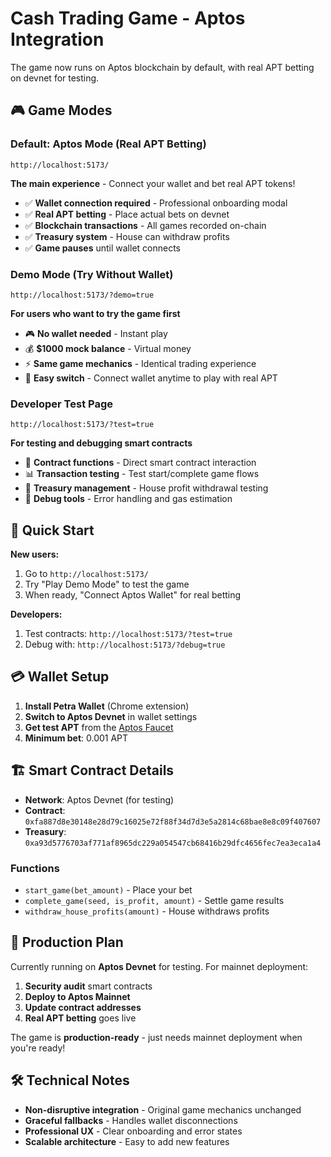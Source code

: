 # Cash Trading Game - Aptos Integration

The game now runs on Aptos blockchain by default, with real APT betting on devnet for testing.

## 🎮 Game Modes

### **Default: Aptos Mode (Real APT Betting)**
```
http://localhost:5173/
```
**The main experience** - Connect your wallet and bet real APT tokens!

- ✅ **Wallet connection required** - Professional onboarding modal
- ✅ **Real APT betting** - Place actual bets on devnet
- ✅ **Blockchain transactions** - All games recorded on-chain
- ✅ **Treasury system** - House can withdraw profits
- ✅ **Game pauses** until wallet connects

### **Demo Mode (Try Without Wallet)**
```
http://localhost:5173/?demo=true
```
**For users who want to try the game first**

- 🎮 **No wallet needed** - Instant play
- 💰 **$1000 mock balance** - Virtual money
- ⚡ **Same game mechanics** - Identical trading experience
- 🔄 **Easy switch** - Connect wallet anytime to play with real APT

### **Developer Test Page**
```
http://localhost:5173/?test=true
```
**For testing and debugging smart contracts**

- 🔧 **Contract functions** - Direct smart contract interaction
- 📊 **Transaction testing** - Test start/complete game flows
- 🏦 **Treasury management** - House profit withdrawal testing
- 🐛 **Debug tools** - Error handling and gas estimation

## 🚀 Quick Start

**New users:**
1. Go to `http://localhost:5173/`
2. Try "Play Demo Mode" to test the game
3. When ready, "Connect Aptos Wallet" for real betting

**Developers:**
1. Test contracts: `http://localhost:5173/?test=true`
2. Debug with: `http://localhost:5173/?debug=true`

## 💳 Wallet Setup

1. **Install Petra Wallet** (Chrome extension)
2. **Switch to Aptos Devnet** in wallet settings
3. **Get test APT** from the [Aptos Faucet](https://aptoslabs.com/testnet-faucet)
4. **Minimum bet**: 0.001 APT

## 🏗️ Smart Contract Details

- **Network**: Aptos Devnet (for testing)
- **Contract**: `0xfa887d8e30148e28d79c16025e72f88f34d7d3e5a2814c68bae8e8c09f407607`
- **Treasury**: `0xa93d5776703af771af8965dc229a054547cb68416b29dfc4656fec7ea3eca1a4`

### Functions
- `start_game(bet_amount)` - Place your bet
- `complete_game(seed, is_profit, amount)` - Settle game results
- `withdraw_house_profits(amount)` - House withdraws profits

## 🎯 Production Plan

Currently running on **Aptos Devnet** for testing. For mainnet deployment:

1. **Security audit** smart contracts
2. **Deploy to Aptos Mainnet**
3. **Update contract addresses**
4. **Real APT betting** goes live

The game is **production-ready** - just needs mainnet deployment when you're ready!

## 🛠️ Technical Notes

- **Non-disruptive integration** - Original game mechanics unchanged
- **Graceful fallbacks** - Handles wallet disconnections
- **Professional UX** - Clear onboarding and error states
- **Scalable architecture** - Easy to add new features